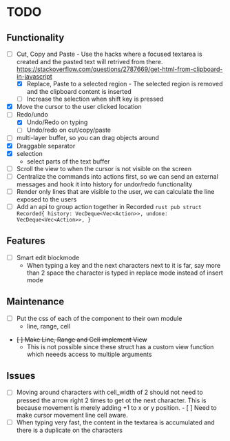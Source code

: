 # TODO

## Functionality
- [ ] Cut, Copy and Paste
        - Use the hacks where a focused textarea is created and the pasted text will
            retrived from there.
            https://stackoverflow.com/questions/2787669/get-html-from-clipboard-in-javascript
    - [X] Replace, Paste to a selected region
           - The selected region is removed and the clipboard content is inserted
    - [ ] Increase the selection when shift key is pressed
- [X] Move the cursor to the user clicked location
- [ ] Redo/undo
    - [X] Undo/Redo on typing
    - [ ] Undo/redo on cut/copy/paste
- [ ] multi-layer buffer, so you can drag objects around
- [X] Draggable separator
- [X] selection
    - select parts of the text buffer
- [ ] Scroll the view to when the cursor is not visible on the screen
- [ ] Centralize the commands into actions first, so we can send an external messages
    and hook it into history for undor/redo functionality
- [ ] Render only lines that are visible to the user, we can calculate the line exposed to the users
- [ ] Add an api to group action together in Recorded
        ```rust
        pub struct Recorded{
            history: VecDeque<Vec<Action>>,
            undone: VecDeque<Vec<Action>>,
        }
        ```

## Features
- [ ] Smart edit blockmode
    - When typing a key and the next characters next to it is far, say more than 2 space the character is typed in replace mode
        instead of insert mode

## Maintenance
- [ ] Put the css of each of the component to their own module
    - line, range, cell
- ~~[ ] Make Line, Range and Cell implement View~~
     - This is not possible since these struct has a custom view function which neeeds access to multiple arguments

## Issues
- [ ] Moving around characters with cell_width of 2
        should not need to pressed the arrow right 2 times to get ot the next character.
        This is because movement is merely adding +1 to x or y position.
        - [ ] Need to make cursor movement line cell aware.
- [ ] When typing very fast, the content in the textarea is accumulated and there is a duplicate on the characters
